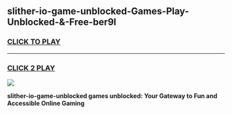 
## slither-io-game-unblocked-Games-Play-Unblocked-&-Free-ber9l
<h3>
<a href="https://premium76.site?title=slither-io-game-unblocked&ref=24A">CLICK TO PLAY</a></h3>
<hr>

<h3>
<a href="https://premium76.site?title=slither-io-game-unblocked&ref=24A">CLICK 2 PLAY</a>
  
</h3>

<a href="https://premium76.site?title=slither-io-game-unblocked&ref=24A"><img src="https://clearcache.store/games.png"></a>


**slither-io-game-unblocked games unblocked: Your Gateway to Fun and Accessible Online Gaming**
